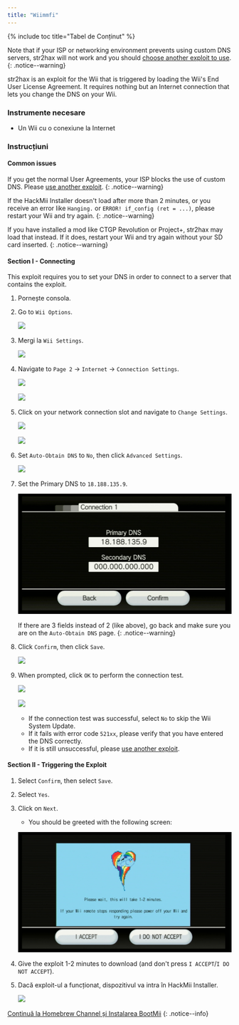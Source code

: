 ```yaml
---
title: "Wiimmfi"
---
```


{% include toc title="Tabel de Conținut" %}

Note that if your ISP or networking environment prevents using custom DNS servers, str2hax will not work and you should [choose another exploit to use](get-started).
{: .notice--warning}

str2hax is an exploit for the Wii that is triggered by loading the Wii's End User License Agreement. It requires nothing but an Internet connection that lets you change the DNS on your Wii.

### Instrumente necesare

* Un Wii cu o conexiune la Internet

### Instrucțiuni

#### Common issues

If you get the normal User Agreements, your ISP blocks the use of custom DNS. Please [use another exploit](get-started).
{: .notice--warning}

If the HackMii Installer doesn't load after more than 2 minutes, or you receive an error like `Hanging.` or `ERROR! if_config (ret = ...)`, please restart your Wii and try again.
{: .notice--warning}

If you have installed a mod like CTGP Revolution or Project+, str2hax may load that instead. If it does, restart your Wii and try again without your SD card inserted.
{: .notice--warning}

#### Section I - Connecting

This exploit requires you to set your DNS in order to connect to a server that contains the exploit.

1. Pornește consola.
1. Go to `Wii Options`.

    ![](/images/riiconnect24/Internet_1.png)

1. Mergi la `Wii Settings`.

    ![](/images/riiconnect24/Internet_2.png)

1. Navigate to `Page 2` -> `Internet` -> `Connection Settings`.

    ![](/images/riiconnect24/Internet_3.png)

    ![](/images/riiconnect24/Internet_4.png)

1. Click on your network connection slot and navigate to `Change Settings`.

    ![](/images/riiconnect24/Internet_5.png)

    ![](/images/riiconnect24/Internet_6.png)

1. Set `Auto-Obtain DNS` to `No`, then click `Advanced Settings`.

    ![](/images/riiconnect24/Internet_7.png)

1. Set the Primary DNS to `18.188.135.9`.

    ![](/images/exploits/str2hax/dns.png)

    If there are 3 fields instead of 2 (like above), go back and make sure you are on the `Auto-Obtain DNS` page.
    {: .notice--warning}

1. Click `Confirm`, then click `Save`.

    ![](/images/riiconnect24/Internet_10.png)

1. When prompted, click `OK` to perform the connection test.

    ![](/images/riiconnect24/Internet_11.png)

    ![](/images/riiconnect24/Internet_12.png)

    + If the connection test was successful, select `No` to skip the Wii System Update.
    + If it fails with error code `521xx`, please verify that you have entered the DNS correctly.
    + If it is still unsuccessful, please [use another exploit](get-started).

#### Section II - Triggering the Exploit

1. Select `Confirm`, then select `Save`.
1. Select `Yes`.
1. Click on `Next`.
    + You should be greeted with the following screen:

    ![](/images/exploits/str2hax/EULA.png)

1. Give the exploit 1-2 minutes to download (and don't press `I ACCEPT`/`I DO NOT ACCEPT`).
1. Dacă exploit-ul a funcționat, dispozitivul va intra în HackMii Installer.

    ![](/images/hackmii/scam.png)

[Continuă la Homebrew Channel și Instalarea BootMii](hbc)
{: .notice--info}
